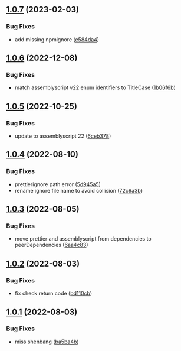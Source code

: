 ## [1.0.7](https://github.com/HerrCai0907/assemblyscript-prettier/compare/1.0.6...1.0.7) (2023-02-03)


### Bug Fixes

* add missing npmignore ([e584da4](https://github.com/HerrCai0907/assemblyscript-prettier/commit/e584da42952e267adcb917d8b9fda5cd3e57297d))



## [1.0.6](https://github.com/HerrCai0907/assemblyscript-prettier/compare/1.0.5...1.0.6) (2022-12-08)


### Bug Fixes

* match assemblyscript v22 enum identifiers to TitleCase ([1b06f6b](https://github.com/HerrCai0907/assemblyscript-prettier/commit/1b06f6b6b4841b2bf1345168d5c29c5cb6aa8d0d))



## [1.0.5](https://github.com/HerrCai0907/assemblyscript-prettier/compare/1.0.3...1.0.5) (2022-10-25)


### Bug Fixes

* update to assemblyscript 22 ([6ceb378](https://github.com/HerrCai0907/assemblyscript-prettier/commit/6ceb378a3fb40516df06a31f7560d8c9a4471c0b))


## [1.0.4](https://github.com/HerrCai0907/assemblyscript-prettier/compare/1.0.3...1.0.4) (2022-08-10)


### Bug Fixes

* prettierignore path error ([5d945a5](https://github.com/HerrCai0907/assemblyscript-prettier/commit/5d945a591708216ba52ba7ac858779cd16e5f1d8))
* rename ignore file name to avoid collision ([72c9a3b](https://github.com/HerrCai0907/assemblyscript-prettier/commit/72c9a3bef8e1bcd480c2582b2703ef142d3aea1f))



## [1.0.3](https://github.com/HerrCai0907/assemblyscript-prettier/compare/1.0.2...1.0.3) (2022-08-05)


### Bug Fixes

* move prettier and assemblyscript from dependencies to peerDependencies ([6aa4c83](https://github.com/HerrCai0907/assemblyscript-prettier/commit/6aa4c8312ccb34f8e538d1900ee5bb3abe47acbc))



## [1.0.2](https://github.com/HerrCai0907/assemblyscript-prettier/compare/1.0.1...1.0.2) (2022-08-03)


### Bug Fixes

* fix check return code ([bd110cb](https://github.com/HerrCai0907/assemblyscript-prettier/commit/bd110cb551a357b6878446f45c36048e6fad11fd))



## [1.0.1](https://github.com/HerrCai0907/assemblyscript-prettier/compare/1.0.0...1.0.1) (2022-08-03)


### Bug Fixes

* miss shenbang ([ba5ba4b](https://github.com/HerrCai0907/assemblyscript-prettier/commit/ba5ba4bcc59a56604a8f08d31172b99ca05a3cca))



